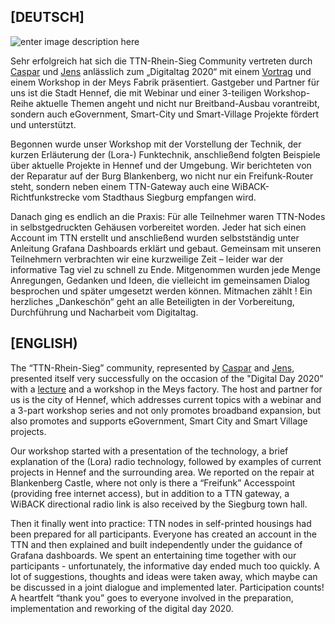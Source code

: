 ## [DEUTSCH]

![enter image description here](https://github.com/jensileinchen/smartvillage-digitaltaghennef2020/blob/master/img/Titel-Folie-800px.jpg)

Sehr erfolgreich hat sich die TTN-Rhein-Sieg Community vertreten durch [Caspar](https://github.com/Drasek) und [Jens](https://github.com/jensileinchen) anlässlich zum „Digitaltag 2020“ mit einem [Vortrag](https://github.com/jensileinchen/smartvillage-digitaltaghennef2020/blob/master/Smart-Village%20Hennef-digital-2020.pdf) und einem Workshop in der Meys Fabrik präsentiert. Gastgeber und Partner für uns ist die Stadt Hennef, die mit Webinar und einer 3-teiligen Workshop-Reihe aktuelle Themen angeht und nicht nur Breitband-Ausbau vorantreibt, sondern auch eGovernment, Smart-City und Smart-Village Projekte fördert und unterstützt.

Begonnen wurde unser Workshop mit der Vorstellung der Technik, der kurzen Erläuterung der (Lora-) Funktechnik, anschließend folgten Beispiele über aktuelle Projekte in Hennef und der Umgebung. Wir berichteten von der Reparatur auf der Burg Blankenberg, wo nicht nur ein Freifunk-Router steht, sondern neben einem TTN-Gateway auch eine WiBACK-Richtfunkstrecke vom Stadthaus Siegburg empfangen wird.

Danach ging es endlich an die Praxis: Für alle Teilnehmer waren TTN-Nodes in selbstgedruckten Gehäusen vorbereitet worden. Jeder hat sich einen Account im TTN erstellt und anschließend wurden selbstständig unter Anleitung Grafana Dashboards erklärt und gebaut.  Gemeinsam mit unseren Teilnehmern verbrachten wir eine kurzweilige Zeit – leider war der informative Tag viel zu schnell zu Ende. Mitgenommen wurden jede Menge Anregungen, Gedanken und Ideen, die vielleicht im gemeinsamen Dialog besprochen und später umgesetzt werden können. Mitmachen zählt ! Ein herzliches „Dankeschön“ geht an alle Beteiligten in der Vorbereitung, Durchführung und Nacharbeit vom Digitaltag.

## [ENGLISH)

The “TTN-Rhein-Sieg” community, represented by [Caspar](https://github.com/Drasek) and [Jens](https://github.com/jensileinchen), presented itself very successfully on the occasion of the "Digital Day 2020" with a [lecture](https://github.com/jensileinchen/smartvillage-digitaltaghennef2020/blob/master/Smart-Village%20Hennef-digital-2020.pdf) and a workshop in the Meys factory. The host and partner for us is the city of Hennef, which addresses current topics with a webinar and a 3-part workshop series and not only promotes broadband expansion, but also promotes and supports eGovernment, Smart City and Smart Village projects.

Our workshop started with a presentation of the technology, a brief explanation of the (Lora) radio technology, followed by examples of current projects in Hennef and the surrounding area. We reported on the repair at Blankenberg Castle, where not only is there a “Freifunk” Accesspoint (providing free internet access), but in addition to a TTN gateway, a WiBACK directional radio link is also received by the Siegburg town hall.

Then it finally went into practice: TTN nodes in self-printed housings had been prepared for all participants. Everyone has created an account in the TTN and then explained and built independently under the guidance of Grafana dashboards. We spent an entertaining time together with our participants - unfortunately, the informative day ended much too quickly. A lot of suggestions, thoughts and ideas were taken away, which maybe can be discussed in a joint dialogue and implemented later. Participation counts! A heartfelt “thank you” goes to everyone involved in the preparation, implementation and reworking of the digital day 2020.

